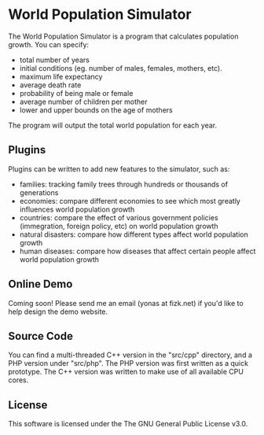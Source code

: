 World Population Simulator
==========================

The World Population Simulator is a program that calculates population growth. You can specify:

- total number of years
- initial conditions (eg. number of males, females, mothers, etc).
- maximum life expectancy
- average death rate
- probability of being male or female
- average number of children per mother
- lower and upper bounds on the age of mothers

The program will output the total world population for each year.


Plugins
--------------
Plugins can be written to add new features to the simulator, such as:

- families: tracking family trees through hundreds or thousands of generations
- economies: compare different economies to see which most greatly influences world population growth
- countries: compare the effect of various government policies (immegration, foreign policy, etc) on world population growth
- natural disasters: compare how different types affect world population growth
- human diseases: compare how diseases that affect certain people affect world population growth


Online Demo
----------------

Coming soon! Please send me an email (yonas at fizk.net) if you'd like to help design the demo website.



Source Code
--------------

You can find a multi-threaded C++ version in the "src/cpp" directory, and a PHP version under "src/php". The PHP version was first written as a quick prototype. The C++ version was written to make use of all available CPU cores.


License
--------------

This software is licensed under the The GNU General Public License v3.0. 
